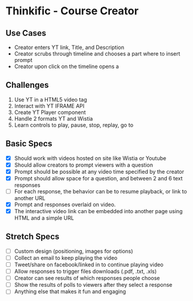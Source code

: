 # Thinkific - Course Creator

## Use Cases

* Creator enters YT link, Title, and Description
* Creator scrubs through timeline and chooses a part where to insert prompt
* Creator upon click on the timeline opens a 

## Challenges
1. Use YT in a HTML5 video tag
2. Interact with YT IFRAME API
3. Create YT Player component
4. Handle 2 formats YT and Wistia
5. Learn controls to play, pause, stop, replay, go to

## Basic Specs
- [x] Should work with videos hosted on site like Wistia or Youtube
- [x] Should allow creators to prompt viewers with a question
- [x] Prompt should be possible at any video time specified by the creator
- [x] Prompt should allow space for a question, and between 2 and 6 text responses
- [ ] For each response, the behavior can be to resume playback, or link to another URL
- [x] Prompt and responses overlaid on video.
- [x] The interactive video link can be embedded into another page using HTML and a simple URL

## Stretch Specs
- [ ] Custom design (positioning, images for options)
- [ ] Collect an email to keep playing the video
- [ ] Tweet/share on facebook/linked in to continue playing video
- [ ] Allow responses to trigger files downloads (.pdf, .txt, .xls)
- [ ] Creator can see results of which responses people choose
- [ ] Show the results of polls to viewers after they select a response
- [ ] Anything else that makes it fun and engaging